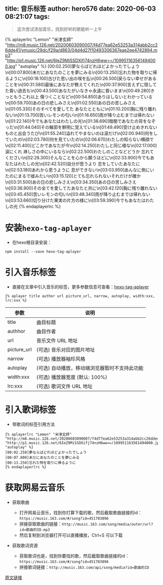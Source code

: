 title: 音乐标签
author: hero576
date: 2020-06-03 08:21:07
tags:
---
> 这次尝试添加音乐，找到好听的歌能听一上午

<!--more-->
{% aplayerlrc "Lemon" "米津玄師" "http://m8.music.126.net/20200603090007/f4d77ea62e53253a314abb2cc26dde41/ymusic/29dc/f29a/d863/04d4d27f10493306367eae2ee4742894.mp3" "http://p1.music.126.net/6IeZ9MiSSDXifj74nzH6ww==/109951163561494000.jpg" "autoplay" %}
[00:02.250]夢ならばどれほどよかったでしょう\n[00:07.800]未だにあなたのことを夢にみる\n[00:13.250]忘れた物を取りに帰るように\n[00:18.100]古びた思い出の埃を払\n[00:26.500]戻らない幸せがあることを\n[00:31.580]最後にあなたが教えてくれた\n[00:37.900]言えずに隠してた昏い過去も\n[00:43.500]あなたがいなきゃ永遠に昏いまま\n[00:49.280]きっともうこれ以上 傷つくことなど\n[00:54.850]ありはしないとわかっている\n[00:59.700]あの日の悲しみさえ\n[01:02.550]あの日の苦しみさえ\n[01:05.330]そのすべてを愛してた あなたとともに\n[01:10.200]胸に残り離れない\n[01:13.700]苦いレモンの匂い\n[01:16.650]雨が降り止むまでは帰れない\n[01:22.140]今でもあなたはわたしの光\n[01:38.690]暗闇であなたの背をなぞった\n[01:44.040]その輪郭を鮮明に覚えている\n[01:49.490]受け止めきれないものと出会うたび\n[01:55.240]溢れてやまないのは涙だけ\n[02:00.940]何をしていたの\n[02:03.780]何を見ていたの\n[02:06.670]わたしの知らない横顔で\n[02:11.400]どこかであなたが今\n[02:14.250]わたしと同じ様な\n[02:17.000]涙にくれ 淋しさの中にいるなら\n[02:22.500]わたしのことなどどうか 忘れてください\n[02:28.300]そんなことを心から願うほどに\n[02:33.900]今でもあなたはわたしの光\n[02:42.520]自分が思うより 恋をしていたあなたに\n[02:53.180]あれから思うように 息ができない\n[03:03.950]あんなに側にいたのにまるで嘘みたい\n[03:15.120]とても忘れられないそれだけが確か\n[03:31.500]あの日の悲しみさえ\n[03:34.350]あの日の苦しみさえ\n[03:36.900]その全てを愛してたあなたと共に\n[03:42.120]胸に残り離れない\n[03:45.450]苦いレモンの匂い\n[03:48.340]雨が降り止むまでは帰れない\n[03:53.660]切り分けた果実の片方の様に\n[03:59.390]今でもあなたはわたしの光
{% endaplayerlrc %}

# 安装`hexo-tag-aplayer`

- 在hexo根目录安装：
```
npm install --save hexo-tag-aplayer
```

# 引入音乐标签
- 直接在文章中引入音乐的标签，更多参数信息可查看：[hexo-tag-aplayer](https://github.com/MoePlayer/hexo-tag-aplayer/blob/master/docs/README-zh_cn.md)
```
{% aplayer title author url picture_url, narrow, autoplay, width:xxx, lrc:xxx %}
```

|参数|说明|
|---|---|
|title | 曲目标题
|authhor| 曲目作者
|url| 音乐文件 URL 地址
|picture_url| (可选) 音乐对应的图片地址
|narrow| (可选) 播放器袖珍风格
|autoplay| (可选) 自动播放，移动端浏览器暂时不支持此功能
|width:xxx| (可选) 播放器宽度 (默认: 100%)
|lrc:xxx| (可选) 歌词文件 URL 地址

# 引入歌词标签
- 带歌词的标签引用方法
```
{% aplayerlrc "Lemon" "米津玄師" "http://m8.music.126.net/20200603090007/f4d77ea62e53253a314abb2cc26dde41/ymusic/29dc/f29a/d863/04d4d27f10493306367eae2ee4742894.mp3" "http://p1.music.126.net/6IeZ9MiSSDXifj74nzH6ww==/109951163561494000.jpg" "autoplay" %}
[00:02.250]夢ならばどれほどよかったでしょう
[00:07.800]未だにあなたのことを夢にみる
[00:13.250]忘れた物を取りに帰るように
{% endaplayerlrc %}
```

# 获取网易云音乐
- 获取歌曲
  - 打开网易云音乐，找到你打算下载的歌，然后截取歌曲链接的id：`https://music.163.com/#/song?id=451703096`
  - 拼接获取歌曲的链接：`http://music.163.com/song/media/outer/url?id=歌曲的ID.mp3`
  - 然后复制到浏览器打开可以直播播放，Ctrl+S 可以下载

- 获取歌词资源
  - 获取歌词也是，找到你要找的歌，然后截取歌曲链接的id：`https://music.163.com/#/song?id=451703096`
  - 拼接歌词链接：`http://music.163.com/api/song/media?id=歌曲的ID`


[原文链接](https://liwenhau.github.io/2019/11/15/blogAddMusic/#1-%E8%8E%B7%E5%8F%96%E6%AD%8C%E6%9B%B2%E8%B5%84%E6%BA%90)